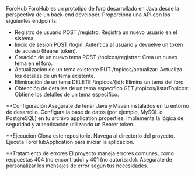 ForoHub
ForoHub es un prototipo de foro desarrollado en Java desde la perspectiva de un back-end developer. Proporciona una API con los siguientes endpoints:

- Registro de usuario
  POST /registro: Registra un nuevo usuario en el sistema.
- Inicio de sesión
  POST /login: Autentica al usuario y devuelve un token de acceso (Bearer token).
- Creación de un nuevo tema
  POST /topicos/registrar: Crea un nuevo tema en el foro.
- Actualización de un tema existente
  PUT /topicos/actualizar: Actualiza los detalles de un tema existente.
- Eliminación de un tema
  DELETE /topicos/{id}: Elimina un tema del foro.
- Obtención de detalles de un tema específico
  GET /topicos/listarTopicos: Obtiene los detalles de un tema específico.

**Configuración
  Asegúrate de tener Java y Maven instalados en tu entorno de desarrollo.
  Configura la base de datos (por ejemplo, MySQL o PostgreSQL) en tu archivo application.properties.
  Implementa la lógica de seguridad y autenticación utilizando un Bearer token.

**Ejecución
  Clona este repositorio.
  Navega al directorio del proyecto.
  Ejecuta ForoHubApplication para iniciar la aplicación.

**Tratamiento de errores
  El proyecto maneja errores comunes, como respuestas 404 (no encontrado) y 401 (no autorizado).
  Asegúrate de personalizar los mensajes de error según tus necesidades.
